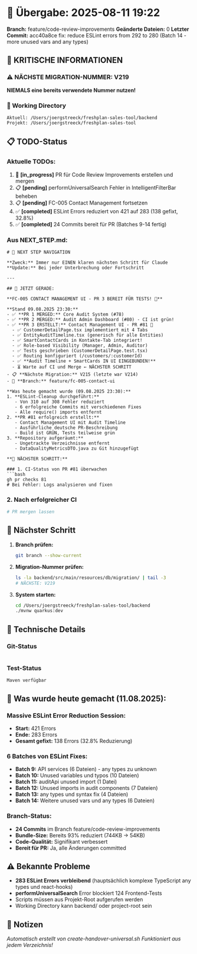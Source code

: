 # 🤝 Übergabe: 2025-08-11 19:22
**Branch:** feature/code-review-improvements
**Geänderte Dateien:** 0
**Letzter Commit:** acc40a8ce fix: reduce ESLint errors from 292 to 280 (Batch 14 - more unused vars and any types)

## 🚨 KRITISCHE INFORMATIONEN

### ⚠️ NÄCHSTE MIGRATION-NUMMER: V219
**NIEMALS eine bereits verwendete Nummer nutzen!**

### 📍 Working Directory
```
Aktuell: /Users/joergstreeck/freshplan-sales-tool/backend
Projekt: /Users/joergstreeck/freshplan-sales-tool
```

## 📋 TODO-Status

### Aktuelle TODOs:
1. 🔄 **[in_progress]** PR für Code Review Improvements erstellen und mergen
2. 📋 **[pending]** performUniversalSearch Fehler in IntelligentFilterBar beheben  
3. 📋 **[pending]** FC-005 Contact Management fortsetzen
4. ✅ **[completed]** ESLint Errors reduziert von 421 auf 283 (138 gefixt, 32.8%)
5. ✅ **[completed]** 24 Commits bereit für PR (Batches 9-14 fertig)

### Aus NEXT_STEP.md:
```
# 🧭 NEXT STEP NAVIGATION

**Zweck:** Immer nur EINEN klaren nächsten Schritt für Claude
**Update:** Bei jeder Unterbrechung oder Fortschritt

---

## 🎯 JETZT GERADE:

**FC-005 CONTACT MANAGEMENT UI - PR 3 BEREIT FÜR TESTS! 📱**

**Stand 09.08.2025 23:30:**
- ✅ **PR 1 MERGED:** Core Audit System (#78)
- ✅ **PR 2 MERGED:** Audit Admin Dashboard (#80) - CI ist grün!
- ✅ **PR 3 ERSTELLT:** Contact Management UI - PR #81 🎉
  - ✅ CustomerDetailPage.tsx implementiert mit 4 Tabs
  - ✅ EntityAuditTimeline.tsx (generisch für alle Entities)
  - ✅ SmartContactCards in Kontakte-Tab integriert!
  - ✅ Role-based Visibility (Manager, Admin, Auditor)
  - ✅ Tests geschrieben (CustomerDetailPage.test.tsx)
  - ✅ Routing konfiguriert (/customers/:customerId)
  - ✅ **Audit Timeline + SmartCards IN UI EINGEBUNDEN!**
  - ⏳ Warte auf CI und Merge ← NÄCHSTER SCHRITT
- 📋 **Nächste Migration:** V215 (letzte war V214)
- 🌿 **Branch:** feature/fc-005-contact-ui

**Was heute gemacht wurde (09.08.2025 23:30):**
1. **ESLint-Cleanup durchgeführt:**
   - Von 310 auf 308 Fehler reduziert
   - 6 erfolgreiche Commits mit verschiedenen Fixes
   - Alle require() imports entfernt
2. **PR #81 erfolgreich erstellt:**
   - Contact Management UI mit Audit Timeline
   - Ausführliche deutsche PR-Beschreibung
   - Build ist GRÜN, Tests teilweise grün
3. **Repository aufgeräumt:**
   - Ungetrackte Verzeichnisse entfernt
   - DataQualityMetricsDTO.java zu Git hinzugefügt

**🚀 NÄCHSTER SCHRITT:**

### 1. CI-Status von PR #81 überwachen
```bash
gh pr checks 81
# Bei Fehler: Logs analysieren und fixen
```

### 2. Nach erfolgreicher CI
```bash
# PR mergen lassen
```

## 🎯 Nächster Schritt

1. **Branch prüfen:**
   ```bash
   git branch --show-current
   ```

2. **Migration-Nummer prüfen:**
   ```bash
   ls -la backend/src/main/resources/db/migration/ | tail -3
   # NÄCHSTE: V219
   ```

3. **System starten:**
   ```bash
   cd /Users/joergstreeck/freshplan-sales-tool/backend
   ./mvnw quarkus:dev
   ```

## 🔧 Technische Details

### Git-Status
```

```

### Test-Status
```
Maven verfügbar
```

## 🎯 Was wurde heute gemacht (11.08.2025):

### Massive ESLint Error Reduction Session:
- **Start:** 421 Errors
- **Ende:** 283 Errors  
- **Gesamt gefixt:** 138 Errors (32.8% Reduzierung)

### 6 Batches von ESLint Fixes:
- **Batch 9:** API services (6 Dateien) - any types zu unknown
- **Batch 10:** Unused variables und typos (10 Dateien) 
- **Batch 11:** auditApi unused import (1 Datei)
- **Batch 12:** Unused imports in audit components (7 Dateien)
- **Batch 13:** any types und syntax fix (4 Dateien)
- **Batch 14:** Weitere unused vars und any types (6 Dateien)

### Branch-Status:
- **24 Commits** im Branch feature/code-review-improvements
- **Bundle-Size:** Bereits 93% reduziert (744KB → 54KB) 
- **Code-Qualität:** Signifikant verbessert
- **Bereit für PR:** Ja, alle Änderungen committed

## ⚠️ Bekannte Probleme

- **283 ESLint Errors verbleibend** (hauptsächlich komplexe TypeScript any types und react-hooks)
- **performUniversalSearch** Error blockiert 124 Frontend-Tests
- Scripts müssen aus Projekt-Root aufgerufen werden
- Working Directory kann backend/ oder project-root sein

## 📝 Notizen

_Automatisch erstellt von create-handover-universal.sh_
_Funktioniert aus jedem Verzeichnis!_
